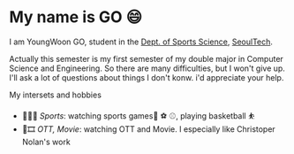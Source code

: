 # My name is GO :smile:
I am YoungWoon GO, student in the [Dept. of Sports Science](https://sports.seoultech.ac.kr/), [SeoulTech](https://www.seoultech.ac.kr/index.jsp).

Actually this semester is my first semester of my double major in Computer Science and Engineering. So there are many difficulties, but I won't give up.
I'll ask a lot of questions about things I don't konw. i'd appreciate your help.

My intersets and hobbies
* 🏃🏃‍♂️ _Sports_: watching sports games:basketball: :soccer: :baseball:, playing basketball ⛹️
* 🎥🎞️ _OTT, Movie_: watching OTT and Movie. I especially like Christoper Nolan's work

<!--
**YoungWoon-Go/YoungWoon-GO** is a ✨ _special_ ✨ repository because its `README.md` (this file) appears on your GitHub profile.

Here are some ideas to get you started:

- 🔭 I’m currently working on ...
- 🌱 I’m currently learning ...
- 👯 I’m looking to collaborate on ...
- 🤔 I’m looking for help with ...
- 💬 Ask me about ...
- 📫 How to reach me: ...
- 😄 Pronouns: ...
- ⚡ Fun fact: ...
-->

